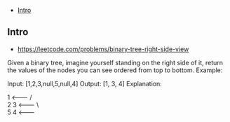 - [Intro](#intro)

## Intro

- https://leetcode.com/problems/binary-tree-right-side-view

Given a binary tree, imagine yourself standing on the right side of it, return the values of the nodes you can see ordered from top to bottom.
Example:

Input: [1,2,3,null,5,null,4]
Output: [1, 3, 4]
Explanation:

   1            <---
 /   \
2     3         <---
 \     \
  5     4       <---
